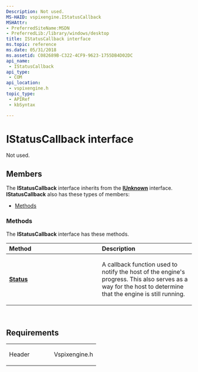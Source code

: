 ```yaml
---
Description: Not used.
MS-HAID: vspixengine.IStatusCallback
MSHAttr:
- PreferredSiteName:MSDN
- PreferredLib:/library/windows/desktop
title: IStatusCallback interface
ms.topic: reference
ms.date: 05/31/2018
ms.assetid: C082689B-C322-4CF9-9623-1755DB4D02DC
api_name: 
 - IStatusCallback
api_type: 
 - COM
api_location: 
 - vspixengine.h
topic_type: 
 - APIRef
 - kbSyntax

---
```


# <span id="vspixengine.istatuscallback"></span>IStatusCallback interface

Not used.

## Members

The **IStatusCallback** interface inherits from the [**IUnknown**](/windows/desktop/api/unknwn/nn-unknwn-iunknown) interface. **IStatusCallback** also has these types of members:

-   [Methods](#methods)

### <span id="methods"></span>Methods

The **IStatusCallback** interface has these methods.

<table><colgroup><col style="width: 50%" /><col style="width: 50%" /></colgroup><thead><tr class="header"><th style="text-align: left;">Method</th><th style="text-align: left;">Description</th></tr></thead><tbody><tr class="odd"><td style="text-align: left;"><a href="https://docs.microsoft.com/windows/desktop/direct3dtools/istatuscallback-status-dword-dword-dword"><strong>Status</strong></a></td><td style="text-align: left;"><p>A callback function used to notify the host of the engine's progress. This also serves as a way for the host to determine that the engine is still running.</p></td></tr></tbody></table>

 

## Requirements

<table><colgroup><col style="width: 50%" /><col style="width: 50%" /></colgroup><tbody><tr class="odd"><td><p>Header</p></td><td>Vspixengine.h</td></tr></tbody></table>

 

 